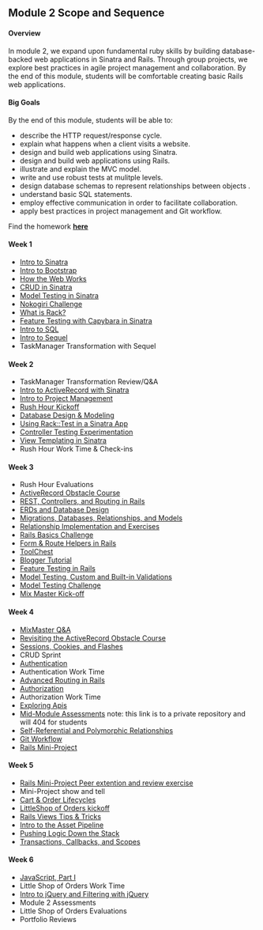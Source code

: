 ## Module 2 Scope and Sequence

#### Overview

In module 2, we expand upon fundamental ruby skills by building database-backed web applications in Sinatra and Rails. Through group projects, we explore best practices in agile project management and collaboration. By the end of this module, students will be comfortable creating basic Rails web applications. 

#### Big Goals

By the end of this module, students will be able to:

* describe the HTTP request/response cycle.
* explain what happens when a client visits a website.
* design and build web applications using Sinatra.
* design and build web applications using Rails.
* illustrate and explain the MVC model.
* write and use robust tests at mulitple levels.
* design database schemas to represent relationships between objects .
* understand basic SQL statements.
* employ effective communication in order to facilitate collaboration.
* apply best practices in project management and Git workflow.

Find the homework [__here__](https://github.com/turingschool/turing-homework)

#### Week 1

* [Intro to Sinatra](https://github.com/turingschool/lesson_plans/blob/master/ruby_02-web_applications_with_ruby/introduction_to_sinatra.markdown)
* [Intro to Bootstrap](https://github.com/turingschool/lesson_plans/blob/master/ruby_02-web_applications_with_ruby/introduction_to_bootstrap.markdown)
* [How the Web Works](https://github.com/turingschool/lesson_plans/blob/master/ruby_02-web_applications_with_ruby/how_the_web_works.markdown)
* [CRUD in Sinatra](https://github.com/turingschool/lesson_plans/blob/master/ruby_02-web_applications_with_ruby/crud_sinatra.markdown)
* [Model Testing in Sinatra](https://github.com/turingschool/lesson_plans/blob/master/ruby_02-web_applications_with_ruby/model_testing_in_sinatra.markdown)
* [Nokogiri Challenge](https://github.com/turingschool/challenges/blob/master/parsing_html.markdown)
* [What is Rack?](https://github.com/turingschool/lesson_plans/blob/master/ruby_02-web_applications_with_ruby/what_is_rack.markdown)
* [Feature Testing with Capybara in Sinatra](https://github.com/turingschool/lesson_plans/blob/master/ruby_02-web_applications_with_ruby/feature_testing_in_sinatra_with_capybara.markdown)
* [Intro to SQL](https://github.com/turingschool/lesson_plans/blob/master/ruby_02-web_applications_with_ruby/introduction_to_sql.markdown)
* [Intro to Sequel](https://github.com/turingschool/lesson_plans/blob/master/ruby_02-web_applications_with_ruby/introduction_to_sequel.markdown)
* TaskManager Transformation with Sequel

#### Week 2

* TaskManager Transformation Review/Q&A
* [Intro to ActiveRecord with Sinatra](https://github.com/turingschool/lesson_plans/blob/master/ruby_02-web_applications_with_ruby/intro_to_active_record_in_sinatra.markdown)
* [Intro to Project Management](https://github.com/turingschool/lesson_plans/blob/master/ruby_02-web_applications_with_ruby/intro_to_project_management.markdown)
* [Rush Hour Kickoff](https://github.com/turingschool/curriculum/blob/master/source/projects/rush_hour.md)
* [Database Design & Modeling](https://github.com/turingschool/lesson_plans/blob/master/ruby_02-web_applications_with_ruby/visualising_and_implementing_database_relationships.markdown)
* [Using Rack::Test in a Sinatra App](https://github.com/turingschool/lesson_plans/blob/master/ruby_02-web_applications_with_ruby/rack_test_in_sinatra.markdown)
* [Controller Testing Experimentation](https://github.com/turingschool-examples/controller_testing)
* [View Templating in Sinatra](https://github.com/turingschool/lesson_plans/blob/master/ruby_02-web_applications_with_ruby/sinatra_partial_arts.markdown)
* Rush Hour Work Time & Check-ins

#### Week 3

* Rush Hour Evaluations
* [ActiveRecord Obstacle Course](https://github.com/turingschool/lesson_plans/blob/master/ruby_02-web_applications_with_ruby/active_record_obstacle_course.markdown)
* [REST, Controllers, and Routing in Rails](https://github.com/turingschool/lesson_plans/blob/master/ruby_02-web_applications_with_ruby/rest_routing_and_controllers_in_rails.markdown)
*  [ERDs and Database Design](https://github.com/turingschool/lesson_plans/blob/master/ruby_02-web_applications_with_ruby/entity-relationship-diagramming.md)
* [Migrations, Databases, Relationships, and Models](https://github.com/turingschool/lesson_plans/blob/master/ruby_02-web_applications_with_ruby/models_databases_relationships.markdown)
* [Relationship Implementation and Exercises](https://github.com/turingschool-examples/relationship_practice_exercises)
* [Rails Basics Challenge](https://github.com/turingschool/challenges/blob/master/models_databases_relationships_routes_controllers_oh_my.markdown)
* [Form & Route Helpers in Rails](https://github.com/turingschool/lesson_plans/blob/master/ruby_02-web_applications_with_ruby/route_helpers.md)
* [ToolChest](https://github.com/turingschool/lesson_plans/blob/master/ruby_02-web_applications_with_ruby/forms_and_route_helpers_in_rails.markdown)
* [Blogger Tutorial](http://tutorials.jumpstartlab.com/projects/blogger.html)
* [Feature Testing in Rails](https://github.com/turingschool/lesson_plans/blob/master/ruby_02-web_applications_with_ruby/feature_testing_rails_rspec.markdown)
* [Model Testing, Custom and Built-in Validations](https://github.com/turingschool/lesson_plans/blob/master/ruby_02-web_applications_with_ruby/model_testing_in_rails.markdown)
* [Model Testing Challenge](https://github.com/turingschool/challenges/blob/master/model_testing_rails.markdown)
* [Mix Master Kick-off](https://github.com/turingschool/lesson_plans/tree/master/ruby_02-web_applications_with_ruby/mix_master)

#### Week 4

* [MixMaster Q&A](https://github.com/turingschool/lesson_plans/tree/master/ruby_02-web_applications_with_ruby/mix_master)
* [Revisiting the ActiveRecord Obstacle Course](https://github.com/turingschool/lesson_plans/blob/master/ruby_02-web_applications_with_ruby/active_record_obstacle_course.markdown)
* [Sessions, Cookies, and Flashes](https://github.com/turingschool/lesson_plans/blob/master/ruby_02-web_applications_with_ruby/sessions_cookies_and_flashes.markdown)
* CRUD Sprint
* [Authentication](https://github.com/turingschool/lesson_plans/blob/master/ruby_02-web_applications_with_ruby/authentication.markdown)
* Authentication Work Time
* [Advanced Routing in Rails](https://github.com/turingschool/lesson_plans/blob/master/ruby_02-web_applications_with_ruby/advanced_routing_rails.markdown)
* [Authorization](https://github.com/turingschool/lesson_plans/blob/master/ruby_02-web_applications_with_ruby/authorization.markdown)
* Authorization Work Time
* [Exploring Apis](https://github.com/turingschool/lesson_plans/blob/master/ruby_02-web_applications_with_ruby/exploring_apis.markdown)
* [Mid-Module Assessments](https://github.com/turingschool/assessment_challenges/blob/master/module_2_diagnostic.markdown) note: this link is to a private repository and will 404 for students
* [Self-Referential and Polymorphic Relationships](https://github.com/turingschool/lesson_plans/blob/master/ruby_02-web_applications_with_ruby/fancy_relationships.markdown)
* [Git Workflow](https://github.com/turingschool/lesson_plans/blob/master/ruby_02-web_applications_with_ruby/revisiting-git-workflows-module-2.markdown)
* [Rails Mini-Project](https://github.com/turingschool/challenges/blob/master/rails-mini-project.markdown)

#### Week 5

* [Rails Mini-Project Peer extention and review exercise](https://github.com/turingschool/lesson_plans/blob/master/ruby_02-web_applications_with_ruby/mini-project-gem-implementation.md)
* Mini-Project show and tell
* [Cart & Order Lifecycles](https://github.com/turingschool/lesson_plans/blob/master/ruby_02-web_applications_with_ruby/cart_implementation.markdown)
* [LittleShop of Orders kickoff](https://github.com/turingschool/curriculum/blob/master/source/projects/little_shop.markdown)
* [Rails Views Tips & Tricks](https://github.com/turingschool/lesson_plans/blob/master/ruby_02-web_applications_with_ruby/rails_views_tips_and_techniques.markdown)
* [Intro to the Asset Pipeline](https://github.com/turingschool/lesson_plans/blob/master/ruby_02-web_applications_with_ruby/intro_to_the_asset_pipeline.markdown)
* [Pushing Logic Down the Stack](http://tutorials.jumpstartlab.com/topics/architecture/pushing_logic_down_the_stack.html)
* [Transactions, Callbacks, and Scopes](https://github.com/turingschool/lesson_plans/blob/master/ruby_02-web_applications_with_ruby/scopes_callbacks_class_methods.markdown)

#### Week 6

* [JavaScript, Part I](https://github.com/turingschool/lesson_plans/blob/master/ruby_02-web_applications_with_ruby/introduction_to_javascript.markdown)
* Little Shop of Orders Work Time
* [Intro to jQuery and Filtering with jQuery](https://github.com/turingschool/lesson_plans/blob/master/ruby_02-web_applications_with_ruby/introduction_to_jquery.markdown)
* Module 2 Assessments
* Little Shop of Orders Evaluations
* Portfolio Reviews
